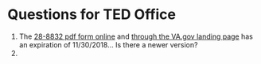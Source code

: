 # Questions for TED Office
1. The [28-8832 pdf form online](https://www.vba.va.gov/pubs/forms/VBA-28-8832-ARE.pdf) and [through the VA.gov landing page](https://www.va.gov/careers-employment/education-and-career-counseling/) has an expiration of 11/30/2018… Is there a newer version?
2. 

